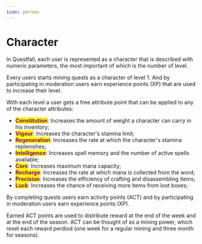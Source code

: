 ```yaml
---
icon: person
---
```


# Character

In Questfall, each user is represented as a character that is described with numeric parameters, the most important of which is the number of level.&#x20;

Every users starts mining quests as a character of level 1. And by participating in moderation users earn experience points (XP) that are used to increase their level.

With each level a user gets a free attribute point that can be applied to any of the character attributes:

* <mark style="color:purple;">**Constitution**</mark>: Increases the amount of weight a character can carry in his inventory;
* <mark style="color:purple;">**Vigour**</mark>: Increases the character's stamina limit;
* <mark style="color:purple;">**Regeneration**</mark>: Increases the rate at which the character's stamina replenishes;
* <mark style="color:purple;">**Intelligence**</mark>: Increases spell memory and the number of active spells available;
* <mark style="color:purple;">**Core**</mark>: Increases maximum mana capacity;
* <mark style="color:purple;">**Recharge**</mark>: Increases the rate at which mana is collected from the word;
* <mark style="color:purple;">**Precision**</mark>: Increases the efficiency of crafting and disassembling items;
* <mark style="color:purple;">**Luck**</mark>: Increases the chance of receiving more items from loot boxes;

By completing quests users earn activity points (ACT) and by participating in moderation users earn experience points (XP).

Earned ACT points are used to distribute reward at the end of the week and at the end of the season. ACT can be thought of as a mining power, which reset each reward perdiod (one week for a regular mining and three month for seasons).

